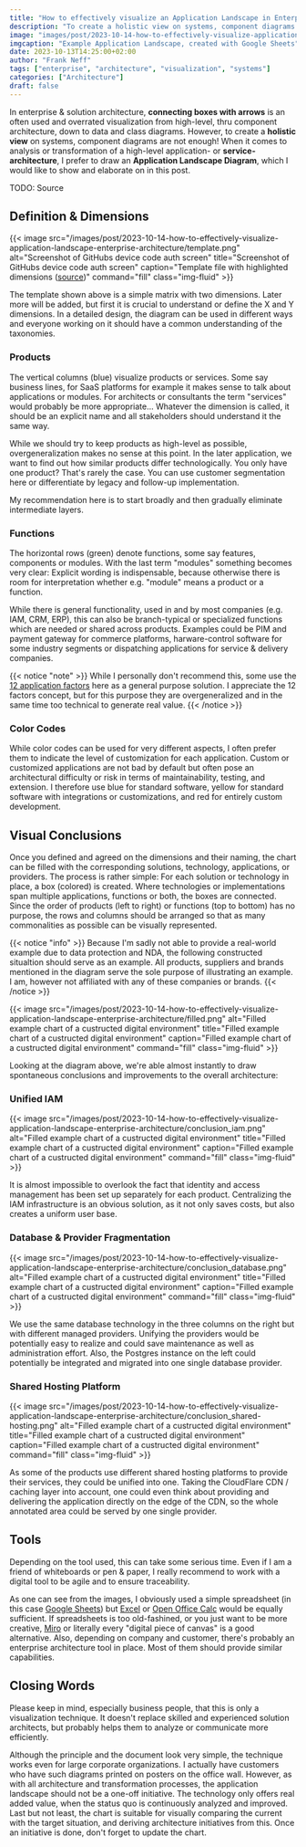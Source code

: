 ```yaml
---
title: "How to effectively visualize an Application Landscape in Enterprise Architecture"
description: "To create a holistic view on systems, component diagrams are not enough! When it comes to high-level application- or service-architecture, I prefer to draw an Application Landscape Diagram, which I would like to show and elaborate on in this post."
image: "images/post/2023-10-14-how-to-effectively-visualize-application-landscape-enterprise-architecture/header.png"
imgcaption: "Example Application Landscape, created with Google Sheets"
date: 2023-10-13T14:25:00+02:00
author: "Frank Neff"
tags: ["enterprise", "architecture", "visualization", "systems"]
categories: ["Architecture"]
draft: false
---
```


In enterprise & solution architecture, **connecting boxes with arrows** is an often used and overrated visualization 
from high-level, thru component architecture, down to data and class diagrams. However, to create a **holistic view** on 
systems, component diagrams are not enough! When it comes to analysis or transformation of a high-level application- or 
**service-architecture**, I prefer to draw an **Application Landscape Diagram**, which I would like to show and elaborate 
on in this post.
<!--more-->

TODO: Source

## Definition & Dimensions

{{< image
  src="/images/post/2023-10-14-how-to-effectively-visualize-application-landscape-enterprise-architecture/template.png"
  alt="Screenshot of GitHubs device code auth screen"
  title="Screenshot of GitHubs device code auth screen"
  caption="Template file with highlighted dimensions ([source](https://github.com/cli/oauth))"
  command="fill" class="img-fluid" >}}

The template shown above is a simple matrix with two dimensions. Later more will be added, but first it is crucial to 
understand or define the X and Y dimensions. In a detailed design, the diagram can be used in different ways and 
everyone working on it should have a common understanding of the taxonomies.

### Products
The vertical columns (blue) visualize products or services. Some say business lines, for SaaS platforms for example it 
makes sense to talk about applications or modules. For architects or consultants the term "services" would probably be 
more appropriate... Whatever the dimension is called, it should be an explicit name and all stakeholders should 
understand it the same way.

While we should try to keep products as high-level as possible, overgeneralization makes no sense at this point. In the 
later application, we want to find out how similar products differ technologically. You only have one product? That's 
rarely the case. You can use customer segmentation here or differentiate by legacy and follow-up implementation.

My recommendation here is to start broadly and then gradually eliminate intermediate layers.

### Functions
The horizontal rows (green) denote functions, some say features, components or modules. With the last term "modules" 
something becomes very clear: Explicit wording is indispensable, because otherwise there is room for interpretation 
whether e.g. "module" means a product or a function.

While there is general functionality, used in and by most companies (e.g. IAM, CRM, ERP), this can also be branch-typical 
or specialized functions which are needed or shared across products. Examples could be PIM and payment gateway for 
commerce platforms, harware-control software for some industry segments or dispatching applications for service & 
delivery companies.

{{< notice "note" >}}
While I personally don't recommend this, some use the [12 application factors](https://12factor.net/) here as a general 
purpose solution. I appreciate the 12 factors concept, but for this purpose they are overgeneralized and in the same time 
too technical to generate real value.
{{< /notice >}}

### Color Codes

While color codes can be used for very different aspects, I often prefer them to indicate the level of customization for
each application. Custom or customized applications are not bad by default but often pose an architectural difficulty
or risk in terms of maintainability, testing, and extension. I therefore use blue for standard software, yellow for
standard software with integrations or customizations, and red for entirely custom development.

## Visual Conclusions

Once you defined and agreed on the dimensions and their naming, the chart can be filled with the corresponding solutions,
technology, applications, or providers. The process is rather simple: For each solution or technology in place, a box 
(colored) is created. Where technologies or implementations span multiple applications, functions or both, the boxes are
connected. Since the order of products (left to right) or functions (top to bottom) has no purpose, the rows and columns 
should be arranged so that as many commonalities as possible can be visually represented.

{{< notice "info" >}}
Because I'm sadly not able to provide a real-world example due to data protection
and NDA, the following constructed situaltion should serve as an example. All products, suppliers and brands mentioned 
in the diagram serve the sole purpose of illustrating an example. I am, however not affiliated with any of these 
companies or brands.
{{< /notice >}}

{{< image
  src="/images/post/2023-10-14-how-to-effectively-visualize-application-landscape-enterprise-architecture/filled.png"
  alt="Filled example chart of a custructed digital environment"
  title="Filled example chart of a custructed digital environment"
  caption="Filled example chart of a custructed digital environment"
  command="fill" class="img-fluid" >}}

Looking at the diagram above, we're able almost instantly to draw spontaneous conclusions and improvements to the overall
architecture:

### Unified IAM

{{< image
  src="/images/post/2023-10-14-how-to-effectively-visualize-application-landscape-enterprise-architecture/conclusion_iam.png"
  alt="Filled example chart of a custructed digital environment"
  title="Filled example chart of a custructed digital environment"
  caption="Filled example chart of a custructed digital environment"
  command="fill" class="img-fluid" >}}

It is almost impossible to overlook the fact that identity and access management has been set up separately for each 
product. Centralizing the IAM infrastructure is an obvious solution, as it not only saves costs, but also creates a 
uniform user base.

### Database & Provider Fragmentation

{{< image
  src="/images/post/2023-10-14-how-to-effectively-visualize-application-landscape-enterprise-architecture/conclusion_database.png"
  alt="Filled example chart of a custructed digital environment"
  title="Filled example chart of a custructed digital environment"
  caption="Filled example chart of a custructed digital environment"
  command="fill" class="img-fluid" >}}

We use the same database technology in the three columns on the right but with different managed providers. Unifying the 
providers would be potentially easy to realize and could save maintenance as well as administration effort. Also, the 
Postgres instance on the left could potentially be integrated and migrated into one single database provider.

### Shared Hosting Platform

{{< image
  src="/images/post/2023-10-14-how-to-effectively-visualize-application-landscape-enterprise-architecture/conclusion_shared-hosting.png"
  alt="Filled example chart of a custructed digital environment"
  title="Filled example chart of a custructed digital environment"
  caption="Filled example chart of a custructed digital environment"
  command="fill" class="img-fluid" >}}

As some of the products use different shared hosting platforms to provide their services, they could be unified into 
one. Taking the CloudFlare CDN / caching layer into account, one could even think about providing and delivering the 
application directly on the edge of the CDN, so the whole annotated area could be served by one single provider.

## Tools

Depending on the tool used, this can take some serious time. Even if I am a friend of whiteboards or pen & paper, I 
really recommend to work with a digital tool to be agile and to ensure traceability.

As one can see from the images, I obviously used a simple spreadsheet (in this case 
[Google Sheets](https://spreadsheets.google.com)) but [Excel](https://www.microsoft.com/de-ch/microsoft-365/excel) or 
[Open Office Calc](https://www.openoffice.org/product/calc.html) would be equally sufficient. If spreadsheets is too 
old-fashined, or you just want to be more creative, [Miro](https://miro.com/) or literally every "digital piece of canvas"
is a good alternative. Also, depending on company and customer, there's probably an enterprise architecture tool in place. 
Most of them should provide similar capabilities.

## Closing Words

Please keep in mind, especially business people, that this is only a visualization technique. It doesn't replace skilled 
and experienced solution architects, but probably helps them to analyze or communicate more efficiently.

Although the principle and the document look very simple, the technique works even for large corporate organizations. I 
actually have customers who have such diagrams printed on posters on the office wall. However, as with all architecture 
and transformation processes, the application landscape should not be a one-off initiative. The technology only offers real 
added value, when the status quo is continuously analyzed and improved. Last but not least, the chart is suitable for 
visually comparing the current with the target situation, and deriving architecture initiatives from this. Once an 
initiative is done, don't forget to update the chart.

